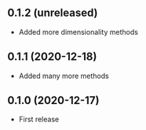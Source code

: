 ## 0.1.2 (unreleased)

- Added more dimensionality methods

## 0.1.1 (2020-12-18)

- Added many more methods

## 0.1.0 (2020-12-17)

- First release
